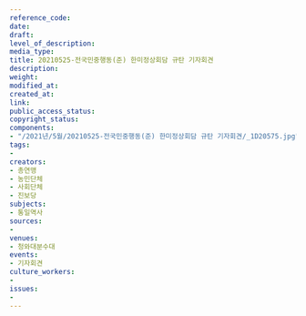 ```yaml
---
reference_code: 
date: 
draft: 
level_of_description: 
media_type: 
title: 20210525-전국민중행동(준) 한미정상회담 규탄 기자회견
description: 
weight: 
modified_at: 
created_at: 
link: 
public_access_status: 
copyright_status: 
components:
- "/2021년/5월/20210525-전국민중행동(준) 한미정상회담 규탄 기자회견/_1D20575.jpg"
tags:
- 
creators:
- 총연맹
- 농민단체
- 사회단체
- 진보당
subjects:
- 통일역사
sources:
- 
venues:
- 청와대분수대
events:
- 기자회견
culture_workers:
- 
issues:
- 
---
```

